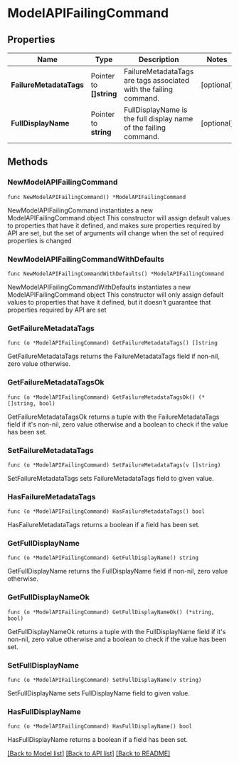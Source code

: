 # ModelAPIFailingCommand

## Properties

Name | Type | Description | Notes
------------ | ------------- | ------------- | -------------
**FailureMetadataTags** | Pointer to **[]string** | FailureMetadataTags are tags associated with the failing command. | [optional] 
**FullDisplayName** | Pointer to **string** | FullDisplayName is the full display name of the failing command. | [optional] 

## Methods

### NewModelAPIFailingCommand

`func NewModelAPIFailingCommand() *ModelAPIFailingCommand`

NewModelAPIFailingCommand instantiates a new ModelAPIFailingCommand object
This constructor will assign default values to properties that have it defined,
and makes sure properties required by API are set, but the set of arguments
will change when the set of required properties is changed

### NewModelAPIFailingCommandWithDefaults

`func NewModelAPIFailingCommandWithDefaults() *ModelAPIFailingCommand`

NewModelAPIFailingCommandWithDefaults instantiates a new ModelAPIFailingCommand object
This constructor will only assign default values to properties that have it defined,
but it doesn't guarantee that properties required by API are set

### GetFailureMetadataTags

`func (o *ModelAPIFailingCommand) GetFailureMetadataTags() []string`

GetFailureMetadataTags returns the FailureMetadataTags field if non-nil, zero value otherwise.

### GetFailureMetadataTagsOk

`func (o *ModelAPIFailingCommand) GetFailureMetadataTagsOk() (*[]string, bool)`

GetFailureMetadataTagsOk returns a tuple with the FailureMetadataTags field if it's non-nil, zero value otherwise
and a boolean to check if the value has been set.

### SetFailureMetadataTags

`func (o *ModelAPIFailingCommand) SetFailureMetadataTags(v []string)`

SetFailureMetadataTags sets FailureMetadataTags field to given value.

### HasFailureMetadataTags

`func (o *ModelAPIFailingCommand) HasFailureMetadataTags() bool`

HasFailureMetadataTags returns a boolean if a field has been set.

### GetFullDisplayName

`func (o *ModelAPIFailingCommand) GetFullDisplayName() string`

GetFullDisplayName returns the FullDisplayName field if non-nil, zero value otherwise.

### GetFullDisplayNameOk

`func (o *ModelAPIFailingCommand) GetFullDisplayNameOk() (*string, bool)`

GetFullDisplayNameOk returns a tuple with the FullDisplayName field if it's non-nil, zero value otherwise
and a boolean to check if the value has been set.

### SetFullDisplayName

`func (o *ModelAPIFailingCommand) SetFullDisplayName(v string)`

SetFullDisplayName sets FullDisplayName field to given value.

### HasFullDisplayName

`func (o *ModelAPIFailingCommand) HasFullDisplayName() bool`

HasFullDisplayName returns a boolean if a field has been set.


[[Back to Model list]](../README.md#documentation-for-models) [[Back to API list]](../README.md#documentation-for-api-endpoints) [[Back to README]](../README.md)


